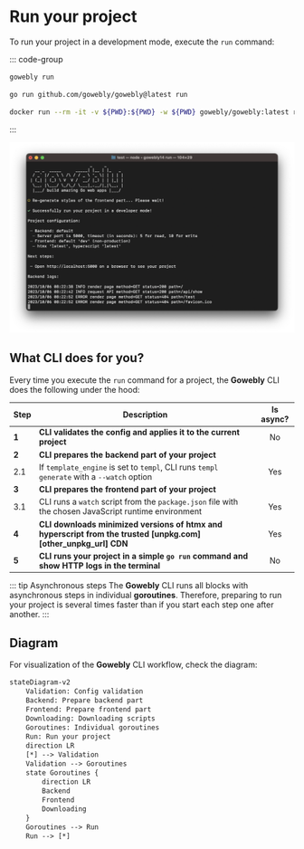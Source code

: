 # Run your project

To run your project in a development mode, execute the `run` command:

::: code-group
```bash [CLI]
gowebly run
```

```bash [Go]
go run github.com/gowebly/gowebly@latest run
```

```bash [Docker]
docker run --rm -it -v ${PWD}:${PWD} -w ${PWD} gowebly/gowebly:latest run
```
:::

<!--@include: ../parts/block_default_config.md -->

<img width="720" alt="gowebly run" src="https://raw.githubusercontent.com/gowebly/.github/main/images/gowebly_run.png">

## What CLI does for you?

Every time you execute the `run` command for a project, the **Gowebly** CLI does the following under the hood:

| Step  | Description                                                                                                    | Is async? |
| ----- | -------------------------------------------------------------------------------------------------------------- | :-------: |
| **1** | **CLI validates the config and applies it to the current project**                                             |    No     |
| **2** | **CLI prepares the backend part of your project**                                                              |           |
| 2.1   | If `template_engine` is set to `templ`, CLI runs `templ generate` with a `--watch` option                      |    Yes    |
| **3** | **CLI prepares the frontend part of your project**                                                             |           |
| 3.1   | CLI runs a `watch` script from the `package.json` file with the chosen JavaScript runtime environment          |    Yes    |
| **4** | **CLI downloads minimized versions of htmx and hyperscript from the trusted [unpkg.com][other_unpkg_url] CDN** |    Yes    |
| **5** | **CLI runs your project in a simple `go run` command and show HTTP logs in the terminal**                      |    No     |

::: tip Asynchronous steps
The **Gowebly** CLI runs all blocks with asynchronous steps in individual **goroutines**. Therefore, preparing to run your project is several times faster than if you start each step one after another.
:::

## Diagram

For visualization of the **Gowebly** CLI workflow, check the diagram:

```mermaid
stateDiagram-v2
    Validation: Config validation
    Backend: Prepare backend part
    Frontend: Prepare frontend part
    Downloading: Downloading scripts
    Goroutines: Individual goroutines
    Run: Run your project
    direction LR
    [*] --> Validation
    Validation --> Goroutines
    state Goroutines {
        direction LR
        Backend
        Frontend
        Downloading
    }
    Goroutines --> Run
    Run --> [*]
```

<!--@include: ../parts/links.md -->